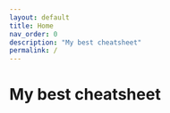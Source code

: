 ```yaml
---
layout: default
title: Home
nav_order: 0
description: "My best cheatsheet"
permalink: /
---
```


# My best cheatsheet

